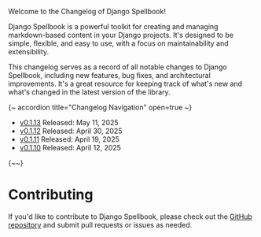 Welcome to the Changelog of Django Spellbook!

Django Spellbook is a powerful toolkit for creating and managing markdown-based content in your Django projects. It's designed to be simple, flexible, and easy to use, with a focus on maintainability and extensibility.

This changelog serves as a record of all notable changes to Django Spellbook, including new features, bug fixes, and architectural improvements. It's a great resource for keeping track of what's new and what's changed in the latest version of the library.

{~ accordion title="Changelog Navigation" open=true ~}

- [v0.1.13](/changelog/v0_1/13) Released: May 11, 2025
- [v0.1.12](/changelog/v0_1/12) Released: April 30, 2025
- [v0.1.11](/changelog/v0_1/11) Released: April 19, 2025
- [v0.1.10](/changelog/v0_1/10) Released: April 12, 2025

{~~}

# Contributing

If you'd like to contribute to Django Spellbook, please check out the [GitHub repository](https://github.com/smattymatty/django_spellbook) and submit pull requests or issues as needed.